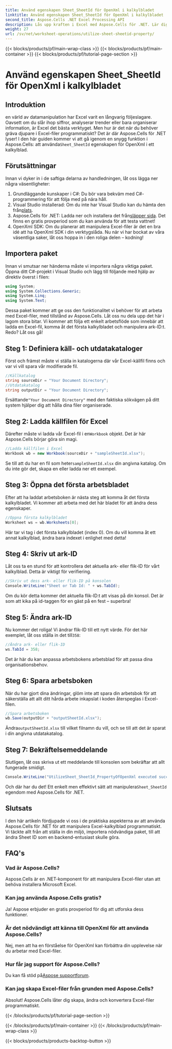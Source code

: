```yaml
---
title: Använd egenskapen Sheet_SheetId för OpenXml i kalkylbladet
linktitle: Använd egenskapen Sheet_SheetId för OpenXml i kalkylbladet
second_title: Aspose.Cells .NET Excel Processing API
description: Lås upp kraften i Excel med Aspose.Cells för .NET. Lär dig att manipulera ark-IDn effektivt med vår steg-för-steg-guide.
weight: 27
url: /sv/net/worksheet-operations/utilize-sheet-sheetid-property/
---
```


{{< blocks/products/pf/main-wrap-class >}}
{{< blocks/products/pf/main-container >}}
{{< blocks/products/pf/tutorial-page-section >}}

# Använd egenskapen Sheet_SheetId för OpenXml i kalkylbladet

## Introduktion
 en värld av datamanipulation har Excel varit en långvarig följeslagare. Oavsett om du slår ihop siffror, analyserar trender eller bara organiserar information, är Excel det bästa verktyget. Men hur är det när du behöver gräva djupare i Excel-filer programmatiskt? Det är där Aspose.Cells för .NET lyser! I den här guiden kommer vi att gå igenom en snygg funktion i Aspose.Cells: att använda`Sheet_SheetId` egenskapen för OpenXml i ett kalkylblad.
## Förutsättningar
Innan vi dyker in i de saftiga delarna av handledningen, låt oss lägga ner några väsentligheter:
1. Grundläggande kunskaper i C#: Du bör vara bekväm med C#-programmering för att följa med på nära håll.
2.  Visual Studio installerad: Om du inte har Visual Studio kan du hämta den från[plats](https://visualstudio.microsoft.com/).
3.  Aspose.Cells för .NET: Ladda ner och installera det från[släpper sida](https://releases.aspose.com/cells/net/). Det finns en gratis provperiod som du kan använda för att testa vattnet!
4. OpenXml SDK: Om du planerar att manipulera Excel-filer är det en bra idé att ha OpenXml SDK i din verktygslåda.
Nu när vi har bockat av våra väsentliga saker, låt oss hoppa in i den roliga delen – kodning!
## Importera paket
Innan vi smutsar ner händerna måste vi importera några viktiga paket. Öppna ditt C#-projekt i Visual Studio och lägg till följande med hjälp av direktiv överst i filen:
```csharp
using System;
using System.Collections.Generic;
using System.Linq;
using System.Text;
```
Dessa paket kommer att ge oss den funktionalitet vi behöver för att arbeta med Excel-filer, med tillstånd av Aspose.Cells.
Låt oss nu dela upp det här i lagom stora bitar. Vi kommer att följa ett enkelt arbetsflöde som innebär att ladda en Excel-fil, komma åt det första kalkylbladet och manipulera ark-ID:t. Redo? Låt oss gå!
## Steg 1: Definiera käll- och utdatakataloger
Först och främst måste vi ställa in katalogerna där vår Excel-källfil finns och var vi vill spara vår modifierade fil.
```csharp
//Källkatalog
string sourceDir = "Your Document Directory";
//Utdatakatalog
string outputDir = "Your Document Directory";
```
 Ersättande`"Your Document Directory"` med den faktiska sökvägen på ditt system hjälper dig att hålla dina filer organiserade.
## Steg 2: Ladda källfilen för Excel
 Därefter måste vi ladda vår Excel-fil i en`Workbook` objekt. Det är här Aspose.Cells börjar göra sin magi.
```csharp
//Ladda källfilen i Excel
Workbook wb = new Workbook(sourceDir + "sampleSheetId.xlsx");
```
 Se till att du har en fil som heter`sampleSheetId.xlsx` din angivna katalog. Om du inte gör det, skapa en eller ladda ner ett exempel.
## Steg 3: Öppna det första arbetsbladet
Efter att ha laddat arbetsboken är nästa steg att komma åt det första kalkylbladet. Vi kommer att arbeta med det här bladet för att ändra dess egenskaper.
```csharp
//Öppna första kalkylbladet
Worksheet ws = wb.Worksheets[0];
```
Här tar vi tag i det första kalkylbladet (index 0). Om du vill komma åt ett annat kalkylblad, ändra bara indexet i enlighet med detta!
## Steg 4: Skriv ut ark-ID
Låt oss ta en stund för att kontrollera det aktuella ark- eller flik-ID för vårt kalkylblad. Detta är viktigt för verifiering.
```csharp
//Skriv ut dess ark- eller flik-ID på konsolen
Console.WriteLine("Sheet or Tab Id: " + ws.TabId);
```
Om du kör detta kommer det aktuella flik-ID:t att visas på din konsol. Det är som att kika på id-taggen för en gäst på en fest – superbra!
## Steg 5: Ändra ark-ID
 Nu kommer det roliga! Vi ändrar flik-ID till ett nytt värde. För det här exemplet, låt oss ställa in det till`358`:
```csharp
//Ändra ark- eller flik-ID
ws.TabId = 358;
```
Det är här du kan anpassa arbetsbokens arbetsblad för att passa dina organisationsbehov.
## Steg 6: Spara arbetsboken
När du har gjort dina ändringar, glöm inte att spara din arbetsbok för att säkerställa att allt ditt hårda arbete inkapslat i koden återspeglas i Excel-filen.
```csharp
//Spara arbetsboken
wb.Save(outputDir + "outputSheetId.xlsx");
```
 Ändra`outputSheetId.xlsx` till vilket filnamn du vill, och se till att det är sparat i din angivna utdatakatalog.
## Steg 7: Bekräftelsemeddelande
Slutligen, låt oss skriva ut ett meddelande till konsolen som bekräftar att allt fungerade smidigt.
```csharp
Console.WriteLine("UtilizeSheet_SheetId_PropertyOfOpenXml executed successfully.\r\n");
```
 Och där har du det! Ett enkelt men effektivt sätt att manipulera`Sheet_SheetId` egendom med Aspose.Cells för .NET.
## Slutsats
I den här artikeln fördjupade vi oss i de praktiska aspekterna av att använda Aspose.Cells för .NET för att manipulera Excel-kalkylblad programmatiskt. Vi täckte allt från att ställa in din miljö, importera nödvändiga paket, till att ändra Sheet ID som en backend-entusiast skulle göra. 
## FAQ's
### Vad är Aspose.Cells?
Aspose.Cells är en .NET-komponent för att manipulera Excel-filer utan att behöva installera Microsoft Excel.
### Kan jag använda Aspose.Cells gratis?
Ja! Aspose erbjuder en gratis provperiod för dig att utforska dess funktioner.
### Är det nödvändigt att känna till OpenXml för att använda Aspose.Cells?
Nej, men att ha en förståelse för OpenXml kan förbättra din upplevelse när du arbetar med Excel-filer.
### Hur får jag support för Aspose.Cells?
 Du kan få stöd på[Aspose supportforum](https://forum.aspose.com/c/cells/9).
### Kan jag skapa Excel-filer från grunden med Aspose.Cells?
Absolut! Aspose.Cells låter dig skapa, ändra och konvertera Excel-filer programmatiskt.

{{< /blocks/products/pf/tutorial-page-section >}}

{{< /blocks/products/pf/main-container >}}
{{< /blocks/products/pf/main-wrap-class >}}

{{< blocks/products/products-backtop-button >}}
